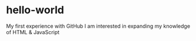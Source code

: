 # hello-world
My first experience with GitHub
I am interested in expanding my knowledge of HTML & JavaScript
